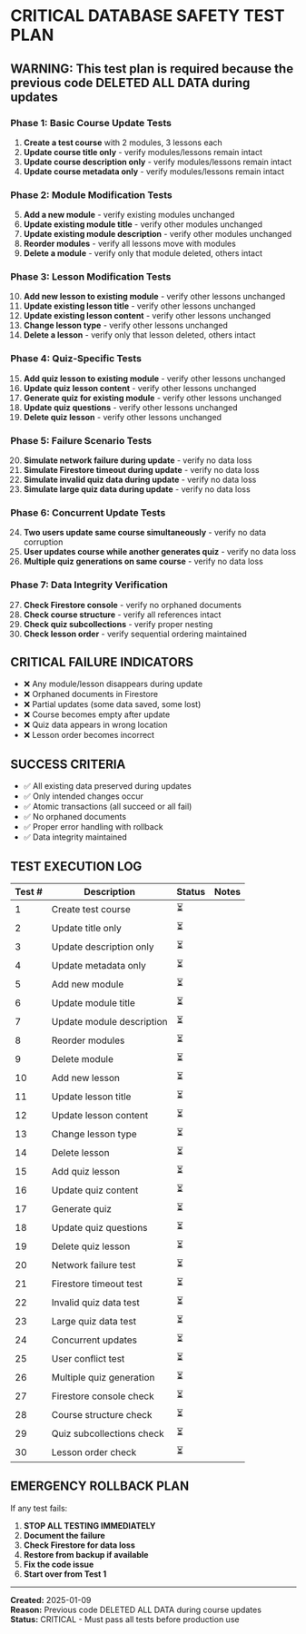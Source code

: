# CRITICAL DATABASE SAFETY TEST PLAN

## **WARNING: This test plan is required because the previous code DELETED ALL DATA during updates**

### **Phase 1: Basic Course Update Tests**
1. **Create a test course** with 2 modules, 3 lessons each
2. **Update course title only** - verify modules/lessons remain intact
3. **Update course description only** - verify modules/lessons remain intact
4. **Update course metadata only** - verify modules/lessons remain intact

### **Phase 2: Module Modification Tests**
5. **Add a new module** - verify existing modules unchanged
6. **Update existing module title** - verify other modules unchanged
7. **Update existing module description** - verify other modules unchanged
8. **Reorder modules** - verify all lessons move with modules
9. **Delete a module** - verify only that module deleted, others intact

### **Phase 3: Lesson Modification Tests**
10. **Add new lesson to existing module** - verify other lessons unchanged
11. **Update existing lesson title** - verify other lessons unchanged
12. **Update existing lesson content** - verify other lessons unchanged
13. **Change lesson type** - verify other lessons unchanged
14. **Delete a lesson** - verify only that lesson deleted, others intact

### **Phase 4: Quiz-Specific Tests**
15. **Add quiz lesson to existing module** - verify other lessons unchanged
16. **Update quiz lesson content** - verify other lessons unchanged
17. **Generate quiz for existing module** - verify other lessons unchanged
18. **Update quiz questions** - verify other lessons unchanged
19. **Delete quiz lesson** - verify other lessons unchanged

### **Phase 5: Failure Scenario Tests**
20. **Simulate network failure during update** - verify no data loss
21. **Simulate Firestore timeout during update** - verify no data loss
22. **Simulate invalid quiz data during update** - verify no data loss
23. **Simulate large quiz data during update** - verify no data loss

### **Phase 6: Concurrent Update Tests**
24. **Two users update same course simultaneously** - verify no data corruption
25. **User updates course while another generates quiz** - verify no data loss
26. **Multiple quiz generations on same course** - verify no data loss

### **Phase 7: Data Integrity Verification**
27. **Check Firestore console** - verify no orphaned documents
28. **Check course structure** - verify all references intact
29. **Check quiz subcollections** - verify proper nesting
30. **Check lesson order** - verify sequential ordering maintained

## **CRITICAL FAILURE INDICATORS**
- ❌ Any module/lesson disappears during update
- ❌ Orphaned documents in Firestore
- ❌ Partial updates (some data saved, some lost)
- ❌ Course becomes empty after update
- ❌ Quiz data appears in wrong location
- ❌ Lesson order becomes incorrect

## **SUCCESS CRITERIA**
- ✅ All existing data preserved during updates
- ✅ Only intended changes occur
- ✅ Atomic transactions (all succeed or all fail)
- ✅ No orphaned documents
- ✅ Proper error handling with rollback
- ✅ Data integrity maintained

## **TEST EXECUTION LOG**
| Test # | Description | Status | Notes |
|--------|-------------|--------|-------|
| 1 | Create test course | ⏳ | |
| 2 | Update title only | ⏳ | |
| 3 | Update description only | ⏳ | |
| 4 | Update metadata only | ⏳ | |
| 5 | Add new module | ⏳ | |
| 6 | Update module title | ⏳ | |
| 7 | Update module description | ⏳ | |
| 8 | Reorder modules | ⏳ | |
| 9 | Delete module | ⏳ | |
| 10 | Add new lesson | ⏳ | |
| 11 | Update lesson title | ⏳ | |
| 12 | Update lesson content | ⏳ | |
| 13 | Change lesson type | ⏳ | |
| 14 | Delete lesson | ⏳ | |
| 15 | Add quiz lesson | ⏳ | |
| 16 | Update quiz content | ⏳ | |
| 17 | Generate quiz | ⏳ | |
| 18 | Update quiz questions | ⏳ | |
| 19 | Delete quiz lesson | ⏳ | |
| 20 | Network failure test | ⏳ | |
| 21 | Firestore timeout test | ⏳ | |
| 22 | Invalid quiz data test | ⏳ | |
| 23 | Large quiz data test | ⏳ | |
| 24 | Concurrent updates | ⏳ | |
| 25 | User conflict test | ⏳ | |
| 26 | Multiple quiz generation | ⏳ | |
| 27 | Firestore console check | ⏳ | |
| 28 | Course structure check | ⏳ | |
| 29 | Quiz subcollections check | ⏳ | |
| 30 | Lesson order check | ⏳ | |

## **EMERGENCY ROLLBACK PLAN**
If any test fails:
1. **STOP ALL TESTING IMMEDIATELY**
2. **Document the failure**
3. **Check Firestore for data loss**
4. **Restore from backup if available**
5. **Fix the code issue**
6. **Start over from Test 1**

---
**Created:** 2025-01-09  
**Reason:** Previous code DELETED ALL DATA during course updates  
**Status:** CRITICAL - Must pass all tests before production use
